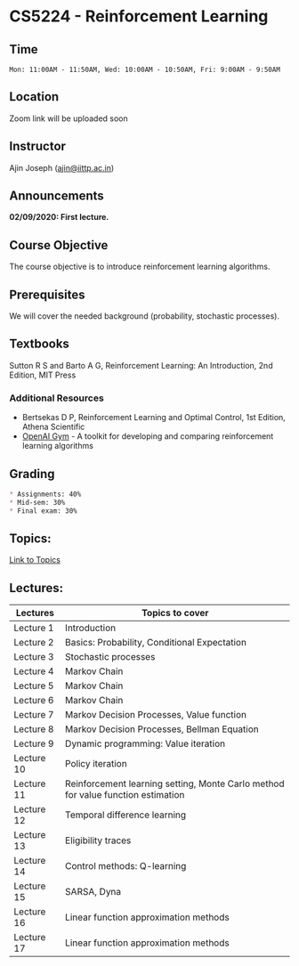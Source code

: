 # CS5224 - Reinforcement Learning

## Time

`Mon: 11:00AM - 11:50AM,
Wed: 10:00AM - 10:50AM,
Fri: 9:00AM - 9:50AM`

## Location
Zoom link will be uploaded soon

## Instructor
Ajin Joseph (ajin@iittp.ac.in)


## Announcements
**02/09/2020: First lecture.**


## Course Objective
The course objective is to introduce reinforcement learning algorithms.

## Prerequisites

We will cover the needed background (probability, stochastic processes). 

## Textbooks
Sutton R S and Barto A G, Reinforcement Learning: An Introduction, 2nd Edition, MIT Press

### Additional Resources
* Bertsekas D P, Reinforcement Learning and Optimal Control, 1st Edition, Athena Scientific
* [OpenAI Gym](https://gym.openai.com/) - A toolkit for developing and comparing reinforcement learning algorithms

## Grading
```markdown
* Assignments: 40% 
* Mid-sem: 30% 
* Final exam: 30%
```

 
## Topics:

[Link to Topics](https://iittp.ac.in/pdfs/syllabus/CS5224.pdf)
 
 
## Lectures:


| **Lectures**      | **Topics to cover** |
| --- | --- |
| Lecture 1     | Introduction  |
| Lecture 2     | Basics: Probability, Conditional Expectation   |
| Lecture 3     | Stochastic processes |
| Lecture 4     | Markov Chain |
| Lecture 5     | Markov Chain |
| Lecture 6     | Markov Chain |
| Lecture 7     | Markov Decision Processes, Value function |
| Lecture 8     | Markov Decision Processes, Bellman Equation |
| Lecture 9     | Dynamic programming: Value iteration |
| Lecture 10    | Policy iteration |
| Lecture 11    | Reinforcement learning setting, Monte Carlo method for value function estimation  |
| Lecture 12    | Temporal difference learning |
| Lecture 13    | Eligibility traces |
| Lecture 14    | Control methods: Q-learning |
| Lecture 15    | SARSA, Dyna  |
| Lecture 16    | Linear function approximation methods |
| Lecture 17    | Linear function approximation methods |





